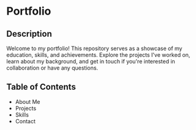 # Portfolio

## Description

Welcome to my portfolio! This repository serves as a showcase of my education, skills, and achievements. Explore the projects I've worked on, learn about my background, and get in touch if you're interested in collaboration or have any questions.

## Table of Contents

- About Me
- Projects
- Skills
- Contact




